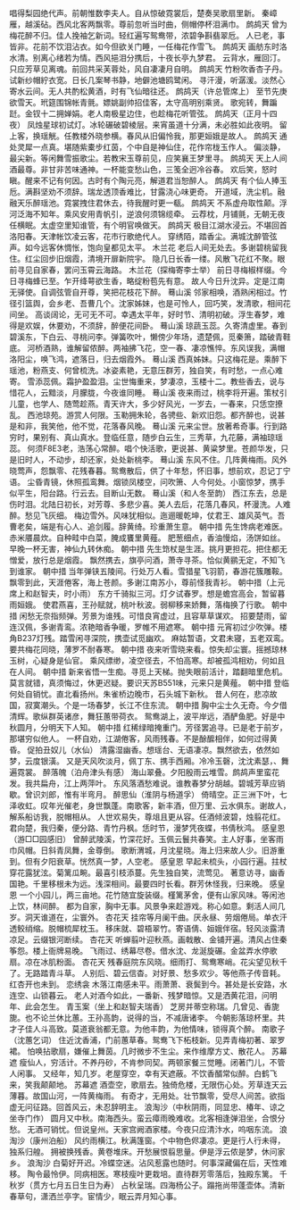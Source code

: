 <!-- { "loadSidebar": true } -->
唱得梨园绝代声。前朝惟数李夫人。自从惊破霓裳后，楚奏吴歌扇里新。 
秦嶂雁，越溪砧。西风北客两飘零。尊前忽听当时曲，侧帽停杯泪满巾。 
鹧鸪天
曾为梅花醉不归。佳人挽袖乞新词。轻红遍写鸳鸯带，浓碧争斟翡翠卮。 
人已老，事皆非。花前不饮泪沾衣。如今但欲关门睡，一任梅花作雪飞。 
鹧鸪天
画舫东时洛水清。别离心绪若为情。西风挹泪分携后，十夜长亭九梦君。 
云背水，雁回汀。只应芳草见离魂。前回共采芙蓉处，风自凄凄月自明。 
鹧鸪天
竹粉吹香杏子丹。试新纱帽紵衣宽。日长几案琴书静，地僻池塘鸥鹭闲。 
寻汗漫，听潺湲。淡然心寄水云间。无人共酌松黄酒，时有飞仙暗往还。 
鹧鸪天（许总管席上）
至节先庚欲雪天。玳筵围锦帐青氈。嫖姚副帅招佳客，太守高明别乘贤。 
歌宛转，舞蹁跹。金钗十二拥婵娟。老人南极星边住，也趁梅花听管弦。 
鹧鸪天（正月十四夜）
凤烛星球初试灯。冰轮碾破碧棱层。来宵虽道十分满，未必胜如此夜明。 
留上客，换瑶觥。任教楼外晓参横。春风从旧偏怜我，那更姮娥是故人。 
鹧鸪天
通处灵犀一点真。堪随紫橐步红茵，个中自是神仙住，花作帘栊玉作人。 
偏淡静，最尖新。等闲舞雪振歌尘。若教宋玉尊前见，应笑襄王梦里寻。 
鹧鸪天
天上人间酒最尊。非甘非苦味通神。一杯能变愁山色，三笺全迥冷谷春。 
欢后笑，怒时瞋。醒来不记有何因。古时有个陶元亮，解道君当恕醉人。 
鹧鸪天
有个仙人捧玉卮。满斟坚劝不须辞。瑞龙透顶香难比，甘露浇心味更奇。 
开道域，洗尘机。融融天乐醉瑶池。霓裳拽住君休去，待我醒时更一瓻。 
鹧鸪天
不系虚舟取性颠。浮河泛海不知年。乘风安用青帆引，逆浪何须锦缆牵。 
云荐枕，月铺氈，无朝无夜任横眠。太虚空里知谁管，有个明官唤做天。 
鹧鸪天
极目江湖水浸云。不堪回首洛阳春。天津帐饮凌云客，花市行歌绝代人。 
穿绣陌，踏香尘。满城沈醉管弦声。如今远客休惆怅，饱向皇都见太平。 
木兰花
老后人间无处去。多谢碧桃留我住。红尘回步旧烟霞，清境开扉新院宇。 
隐几日长香一缕。风散飞花红不聚。眼前寻见自家春，罢问玉霄云海路。 
木兰花（探梅寄李士举）
前日寻梅椒样缀。今日寻梅蜂已至。乍开绛萼欲生香，略绽粉苞先有意。 
故人今日升沈异。定是江南无驿使。自调弦管自开尊，笑把花枝花下醉。 
蓦山溪
邻家相唤，酒熟闲相过。竹径引篮舆，会乡老、吾曹几个。沈家姊妹，也是可怜人，回巧笑，发清歌，相间花间坐。 
高谈阔论，无可无不可。幸遇太平年，好时节、清明初破。浮生春梦，难得是欢娱，休要劝，不须辞，醉便花间卧。 
蓦山溪
琼蔬玉蕊。久寄清虚里。春到碧溪东，下白云、寻桃问李。弹簧吹叶，懒傍少年场，遗楚佩，觅秦箫，踏破青鞋底。 
河桥酒熟，谁解留侬醉。两袖拂飞花，空一春、凄凉憔悴。东风误我，满帽洛阳尘，唤飞鸿，遮落日，归去烟霞外。 
蓦山溪
西真姊妹。只这梅花是。乘醉下瑶池，粉燕支、何曾梳洗。冰姿素艳，无意压群芳，独自笑，有时愁，一点心难寄。 
雪添蕊佩。霜护盈盈泪。尘世悔重来，梦凄凉，玉楼十二。教些香去，说与惜花人，云黯淡，月朦胧，今夜谁同睡。 
蓦山溪
夜来雨过，桃李将开遍。策杖引儿童，也学人、随莺趁燕。青天许大，多少好风光，一岁去，一春来，只恁空撩乱。 
西池琼苑。游赏人何限。玉勒拥朱轮，各骋些、新欢旧怨。都齐醉也，说甚是和非，我笑他，他不觉，花落春风晚。 
蓦山溪
元来尘世。放著希奇事。行到路穷时，果别有、真山真水。登临任意，随步白云生，三秀草，九花藤，满袖琼瑶蕊。 
何须F8E3老，浩荡心常醉。唱个快活歌，更说甚、黄粱梦里。苍颜华发，只是旧时人，不动步，却还家，处处新桃李。 
蓦山溪
东风不住。几阵黄梅雨。风外晓莺声，怨飘零、花残春暮。鸳鸯散后，供了十年愁，怀旧事，想前欢，忍记丁宁语。 
尘昏青镜，休照孤鸾舞。烟锁凤楼空，问吹箫、人今何处。小窗惊梦，携手似平生，阳台路。行云去。目断山无数。 
蓦山溪（和人冬至韵）
西江东去，总是伤时泪。北陆日初长，对芳尊、多悲少喜。美人去后，花落几春风，杯漫洗。人难醉。愁见飞灰细。 
梅边雪外。风味犹相似。迤逦暖乾坤，仗君王、雄风英气。吾曹老矣，端是有心人、追剑履。辞黄绮。珍重萧生意。 
朝中措
先生馋病老难医。赤米餍晨炊。自种畦中白菜，腌成饔里黄薤。 
肥葱细点，香油慢焰，汤饼如丝。早晚一杯无害，神仙九转休痴。 
朝中措
先生筇杖是生涯。挑月更担花。把住都无憎爱，放行总是烟霞。 
飘然携去，旗亭问酒，萧寺寻茶。恰似黄鹂无定，不知飞到谁家。 
朝中措
当年弹铗五陵间。行处万人看。雪猎星飞羽箭，春游花簇雕鞍。 
飘零到此，天涯倦客，海上苍颜。多谢江南苏小，尊前怪我青衫。 
朝中措（上元席上和赵智夫，时小雨）
东方千骑拟三河。灯夕试春罗。想是蟾宫高会，暂留暮雨姮娥。 
使君燕喜，王孙赋就，桃叶秋波。弱柳移来娇舞，落梅换了行歌。 
朝中措
闲愁无奈指频弹。芳景为谁残。可惜良宵虚过，且容草草谋欢。 
招要楚雨，留连汉佩，多谢青鸾。浓艳暗香争暖，罗帷不用遮寒。 
朝中措
元宵初过少吹弹。楼角B237灯残。踏雪闲寻深院，携壶试觅幽欢。 
麻姑暂语，文君未寝，五老双鸾。要共梅花同晓，薄罗不耐春寒。 
朝中措
夜来听雪晓来看。惊失却尘寰。摇撼琼林玉树，心疑身是仙官。 
乘风缥缈，凌空径去，不怕高寒。却被孤鸿相劝，何如且在人间。 
朝中措
新来省悟一生痴。寻觅上天梯。抛失眼前活计，踏翻暗里危机。 
莫言就错，真须悔过，休更迟疑。要识天苏B551味，元来只是黄薤。 
朝中措
登临何处自销忧。直北看扬州。朱雀桥边晚市，石头城下新秋。 
昔人何在，悲凉故国，寂寞潮头。个是一场春梦，长江不住东流。 
朝中措
胸中尘士久无奇。今夕借清辉。歌纵群英诸彦，舞狂蕙带荷衣。 
鸳鸯湖上，波平岸远，酒酽鱼肥。好是中秋圆月，分明天下人知。 
朝中措
红稀绿暗掩重门。芳径罢追寻。已是老于前岁，那堪穷似他人。 
一杯自劝，江湖倦客，风雨残春。不是酴醿相伴，如何过得黄昏。 
促拍丑奴儿（水仙）
清露湿幽香。想瑶台、无语凄凉。飘然欲去，依然如梦，云度银潢。 
又是天风吹淡月，佩丁东、携手西厢。冷冷玉磬，沈沈素瑟，、舞遍霓裳。 
醉落魄（泊舟津头有感）
海山翠叠。夕阳殷雨云堆雪。鹧鸪声里蛮花发。我共扁舟，江上两萍叶。 
东风落酒愁难说。谁教春梦分胡越。碧城芳草应销歇。曾识刘郎，惟有半弯月。 
醉思仙（淮阴与杨道孚）
倚晴空。正三洲下叶，七泽收虹。叹年光催老，身世飘蓬。南歌客，新丰酒，但万里、云水俱东。谢故人，解系船访我，脱帽相从。 
人世欢易失，尊俎且更从容。任酒倾波碧，烛翦花红。君向楚，我归秦，便分路、青竹丹枫。恁时节，漫梦凭夜蝶，书倩秋鸿。 
感皇恩（游□□园感旧）
曾醉武陵溪，竹深花好。玉佩云鬟共春笑。主人好事，坐客雨巾风帽。日斜青凤舞，金尊倒。 
歌断渭城，月沈星晓。海上归来故人少。旧游重到。但有夕阳衰草。恍然真一梦，人空老。 
感皇恩
早起未梳头，小园行遍。拄杖穿花露犹泫。菊篱瓜畹。最喜引枝添蔓。先生独自笑，流莺见。 
著意访寻，幽香国艳。千里移根未为远。浅深相间。最要四时长看。群芳休怪我，归来晚。 
感皇恩
一个小园儿，两三亩地。花竹随宜旋装缀。槿篱茅舍，便有山家风味。等闲池上饮，林间醉。 
都为自家，胸中无事。风景争来趁游戏。称心如意。剩活人间几岁。洞天谁道在，尘寰外。 
杏花天
挂帘等月阑干曲。厌永昼、劳烟倦局。单衣汗透鲛绡缩。脱帽梳犀枕玉。 
移床就、碧梧翠竹。寄语倩、姮娥伴宿。轻风淡露清凉足。云缀银河断续。 
杏花天
听蝉翦叶迎秋燕。画戟散、金铺开遍。清风占住秦筝怨。楼上衙牌易晚。 
飞雨过、绣幕尽卷。借水沈、龙涎旋碾。金盆弄水停歌扇。凉在冰肌粉面。 
杏花天
残春庭院东风晓。细雨打、鸳鸯寒峭。花尖望见秋千了。无路踏青斗草。 
人别后、碧云信杳。对好景、愁多欢少。等他燕子传音耗。红杏开也未到。 
恋绣衾
木落江南感未平。雨萧萧、衰鬓到今。甚处是长安路，水连空、山锁暮云。 
老人对酒今如此，一番新、残梦暗惊。又是洒黄花泪，问明年、此会怎生。 
青玉案（坐上和赵智夫瑞香）
芝房并蒂空称瑞。几曾见、香旎旎。也不论兰休比蕙。王孙高韵，说得的当，不减唐诸李。 
今朝影落琼杯里。共才子佳人斗高致。莫道衰翁都无意。为他丰韵，为他情味，锁得真个醉。 
南歌子（沈蕙乞词）
住近沈香浦，门前蕙草春。鸳鸯飞下柘枝新。见弄青梅初著、翠罗裙。 
怕唤拈歌扇，嫌催上舞茵。几时微步不生尘。来作维摩方丈、散花人。 
苏幕遮
瘦仙人，穷活计。不养丹砂，不肯参同契。两顿家餐三觉睡。闭著门儿，不管人闲事。 
又经年，知几岁。老屋穿空，幸有天遮蔽。不饮香醑常似醉。白鹤飞来，笑我颠颠地。 
苏幕遮
酒壶空，歌扇去。独倚危楼，无限伤心处。芳草连天云薄暮。故国山河，一阵黄梅雨。 
有奇才，无用处。壮节飘零，受尽人间苦。欲指虚无问征路。回首风云，未忍辞明主。 
浪淘沙（中秋阴雨，同显忠、椿年、谅之坐寺门作）
圆月又中秋。南海西头。蛮云瘴雨晚难收。北客相逢弹泪坐，合恨分愁。 
无酒可销忧。但说皇州。天家宫阙酒家楼。今夜只应清汴水，呜咽东流。 
浪淘沙（康州泊船）
风约雨横江。秋满篷窗。个中物色侭凄凉。更是行人行未得，独系归艎。 
拥被换残香。黄卷堆床。开愁展恨翦思量。伊是浮云侬是梦，休问家乡。 
浪淘沙
白菊好开迟。冷蝶空迷。沾风惹露也随时。何事深藏偏在后，天性难移。 
陶令最怜伊。同病相医。寒枝瘦叶更栽培。直待群芳零落后，独殿东篱。 
千秋岁（贯方七月五日生日为寿）
占秋呈瑞。四海杨公子。蹋拖尚带蓬壶体。清新春草句，潇洒兰亭字。宦情少，眠云弄月知心事。 
